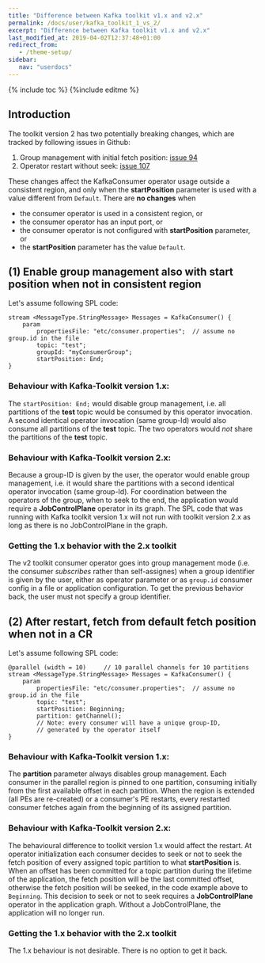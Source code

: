 ```yaml
---
title: "Difference between Kafka toolkit v1.x and v2.x"
permalink: /docs/user/kafka_toolkit_1_vs_2/
excerpt: "Difference between Kafka toolkit v1.x and v2.x"
last_modified_at: 2019-04-02T12:37:48+01:00
redirect_from:
   - /theme-setup/
sidebar:
   nav: "userdocs"
---
```

{% include toc %}
{%include editme %}

## Introduction
The toolkit version 2 has two potentially breaking changes, which are tracked by following issues in Github:

1. Group management with initial fetch position: [issue 94](https://github.com/IBMStreams/streamsx.kafka/issues/94)
2. Operator restart without seek: [issue 107](https://github.com/IBMStreams/streamsx.kafka/issues/107)

These changes affect the KafkaConsumer operator usage outside a consistent region,
and only when the **startPosition** parameter is used with a value different from `Default`.
There are **no changes** when

- the consumer operator is used in a consistent region, or
- the consumer operator has an input port, or
- the consumer operator is not configured with **startPosition** parameter, or
- the **startPosition** parameter has the value `Default`.

## (1) Enable group management also with start position when not in consistent region

Let's assume following SPL code:

    stream <MessageType.StringMessage> Messages = KafkaConsumer() {
        param
            propertiesFile: "etc/consumer.properties";  // assume no group.id in the file
            topic: "test";
            groupId: "myConsumerGroup";
            startPosition: End;
    }

### Behaviour with Kafka-Toolkit version 1.x:
The `startPosition: End;` would disable group management, i.e. all partitions of the **test** topic would be consumed by this operator invocation. A second identical operator invocation (same group-Id) would also consume all partitions of the **test** topic. The two operators would _not_ share the partitions of the **test** topic.

### Behaviour with Kafka-Toolkit version 2.x:
Because a group-ID is given by the user, the operator would enable group management, i.e. it would share the partitions with a second identical operator invocation (same group-Id). For coordination between the operators of the group, when to seek to the end, the application would require a **JobControlPlane** operator in its graph. The SPL code that was running with Kafka toolkit version 1.x will not run with toolkit version 2.x as long as there is no JobControlPlane in the graph.

### Getting the 1.x behavior with the 2.x toolkit
The v2 toolkit consumer operator goes into group management mode (i.e. the consumer _subscribes_ rather than self-assignes) when a group identifier is given by the user, either as operator parameter or as `group.id` consumer config in a file or application configuration. To get the previous behavior back, the user must not specify a group identifier.

## (2) After restart, fetch from default fetch position when not in a CR

Let's assume following SPL code:

    @parallel (width = 10)     // 10 parallel channels for 10 partitions
    stream <MessageType.StringMessage> Messages = KafkaConsumer() {
        param
            propertiesFile: "etc/consumer.properties";  // assume no group.id in the file
            topic: "test";
            startPosition: Beginning;
            partition: getChannel();
            // Note: every consumer will have a unique group-ID,
            // generated by the operator itself
    }

### Behaviour with Kafka-Toolkit version 1.x:
The **partition** parameter always disables group management. Each consumer in the parallel region is pinned to one partition, consuming initially from the first available offset in each partition. When the region is extended (all PEs are re-created) or a consumer's PE restarts, every restarted consumer fetches again from the beginning of its assigned partition.

### Behaviour with Kafka-Toolkit version 2.x:
The behavioural difference to toolkit version 1.x would affect the restart. At operator initialization each  consumer decides to seek or not to seek the fetch position of every assigned topic partition to what **startPosition** is. When an offset has been committed for a topic partition during the lifetime of the application, the fetch position will be the last committed offset, otherwise the fetch position will be seeked, in the code example above to `Beginning`.
This decision to seek or not to seek requires a **JobControlPlane** operator in the application graph. Without a JobControlPlane, the application will no longer run.

### Getting the 1.x behavior with the 2.x toolkit
The 1.x behaviour is not desirable. There is no option to get it back.

